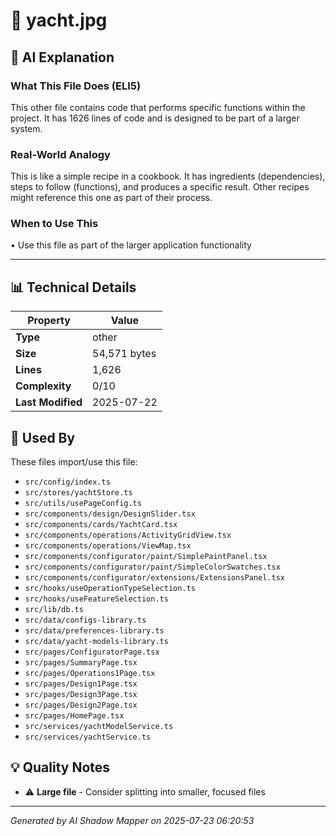 # 📄 yacht.jpg

## 🤖 AI Explanation

### What This File Does (ELI5)
This other file contains code that performs specific functions within the project. It has 1626 lines of code and is designed to be part of a larger system.

### Real-World Analogy
This is like a simple recipe in a cookbook. It has ingredients (dependencies), steps to follow (functions), and produces a specific result. Other recipes might reference this one as part of their process.

### When to Use This
• Use this file as part of the larger application functionality

---

## 📊 Technical Details

| Property | Value |
|----------|-------|
| **Type** | other |
| **Size** | 54,571 bytes |
| **Lines** | 1,626 |
| **Complexity** | 0/10 |
| **Last Modified** | 2025-07-22 |

## 🔄 Used By

These files import/use this file:

- `src/config/index.ts`
- `src/stores/yachtStore.ts`
- `src/utils/usePageConfig.ts`
- `src/components/design/DesignSlider.tsx`
- `src/components/cards/YachtCard.tsx`
- `src/components/operations/ActivityGridView.tsx`
- `src/components/operations/ViewMap.tsx`
- `src/components/configurator/paint/SimplePaintPanel.tsx`
- `src/components/configurator/paint/SimpleColorSwatches.tsx`
- `src/components/configurator/extensions/ExtensionsPanel.tsx`
- `src/hooks/useOperationTypeSelection.ts`
- `src/hooks/useFeatureSelection.ts`
- `src/lib/db.ts`
- `src/data/configs-library.ts`
- `src/data/preferences-library.ts`
- `src/data/yacht-models-library.ts`
- `src/pages/ConfiguratorPage.tsx`
- `src/pages/SummaryPage.tsx`
- `src/pages/Operations1Page.tsx`
- `src/pages/Design1Page.tsx`
- `src/pages/Design3Page.tsx`
- `src/pages/Design2Page.tsx`
- `src/pages/HomePage.tsx`
- `src/services/yachtModelService.ts`
- `src/services/yachtService.ts`

## 💡 Quality Notes

- ⚠️ **Large file** - Consider splitting into smaller, focused files

---
*Generated by AI Shadow Mapper on 2025-07-23 06:20:53*